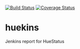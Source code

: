

[![Build Status](https://travis-ci.org/APCOvernight/huekins.svg?branch=master)](https://travis-ci.org/APCOvernight/huekins)
[![Coverage Status](https://coveralls.io/repos/github/APCOvernight/huekins/badge.svg?branch=master)](https://coveralls.io/github/APCOvernight/huekins?branch=master)


# huekins
Jenkins report for HueStatus
